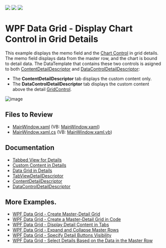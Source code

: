 <!-- default badges list -->
![](https://img.shields.io/endpoint?url=https://codecentral.devexpress.com/api/v1/VersionRange/128647499/22.2.2%2B)
[![](https://img.shields.io/badge/Open_in_DevExpress_Support_Center-FF7200?style=flat-square&logo=DevExpress&logoColor=white)](https://supportcenter.devexpress.com/ticket/details/E4042)
[![](https://img.shields.io/badge/📖_How_to_use_DevExpress_Examples-e9f6fc?style=flat-square)](https://docs.devexpress.com/GeneralInformation/403183)
<!-- default badges end -->
<!-- default file list -->

# WPF Data Grid - Display Chart Control in Grid Details

This example displays the memo field and the [Chart Control](https://docs.devexpress.com/WPF/117736/controls-and-libraries/charts-suite/chart-control) in grid details. The memo field displays data from the master row, and the chart is bound to detail data. The DataTemplate that contains these two controls is asigned to both [ContentDetailDescriptor](https://docs.devexpress.com/WPF/DevExpress.Xpf.Grid.ContentDetailDescriptor) and [DataControlDetailDescriptor](https://docs.devexpress.com/WPF/DevExpress.Xpf.Grid.DataControlDetailDescriptor):

* The **ContentDetailDescriptor** tab displays the custom content only.
* The **DataControlDetailDescriptor** tab displays the custom content above the detail [GridControl](https://docs.devexpress.com/WPF/DevExpress.Xpf.Grid.GridControl).

![image](https://user-images.githubusercontent.com/65009440/208117852-56f53d2c-9539-4eb7-9632-e9926416efa7.png) 

## Files to Review


* [MainWindow.xaml](./CS/WpfApplication19/MainWindow.xaml) (VB: [MainWindow.xaml](./VB/WpfApplication19/MainWindow.xaml))
* [MainWindow.xaml.cs](./CS/WpfApplication19/MainWindow.xaml.cs) (VB: [MainWindow.xaml.vb](./VB/WpfApplication19/MainWindow.xaml.vb))

## Documentation

* [Tabbed View for Details](https://docs.devexpress.com/WPF/119853/controls-and-libraries/data-grid/master-detail/tabbed-view-for-details)
* [Custom Content in Details](https://docs.devexpress.com/WPF/119852/controls-and-libraries/data-grid/master-detail/custom-content-in-details)
* [Data Grid in Details](https://docs.devexpress.com/WPF/119851/controls-and-libraries/data-grid/master-detail/data-grid-in-details)
* [TabViewDetailDescriptor](https://docs.devexpress.com/WPF/DevExpress.Xpf.Grid.TabViewDetailDescriptor)
* [ContentDetailDescriptor](https://docs.devexpress.com/WPF/DevExpress.Xpf.Grid.ContentDetailDescriptor)
* [DataControlDetailDescriptor](https://docs.devexpress.com/WPF/DevExpress.Xpf.Grid.DataControlDetailDescriptor)

## More Examples.

* [WPF Data Grid - Create Master-Detail Grid](https://github.com/DevExpress-Examples/wpf-data-grid-create-master-detail-grid)
* [WPF Data Grid - Create a Master-Detail Grid in Code](https://github.com/DevExpress-Examples/wpf-data-grid-create-master-detail-grid-in-code)
* [WPF Data Grid - Display Detail Content in Tabs](https://github.com/DevExpress-Examples/wpf-data-grid-display-detail-content-in-tabs)
* [WPF Data Grid - Expand and Collapse Master Rows](https://github.com/DevExpress-Examples/expanding-and-collapsing-master-rows-e4044)
* [WPF Data Grid - Specify Detail Buttons Visibility](https://github.com/DevExpress-Examples/detail-buttons-visibility-e4050)
* [WPF Data Grid - Select Details Based on the Data in the Master Row](https://github.com/DevExpress-Examples/how-to-use-different-details-depending-on-data-in-gridcontrols-master-row-t590724)
